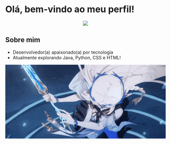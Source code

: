 # Olá, bem-vindo ao meu perfil!

<p align="center">
  <img src="https://raw.githubusercontent.com/DanielG-Silva/DanielG-Silva/refs/heads/main/augusta-convene-animation.gif" width="1500" />
</p>

## Sobre mim
- Desenvolvedor(a) apaixonado(a) por tecnologia  
- Atualmente explorando Java, Python, CSS e HTML!

<p align="center">
  <img src="https://raw.githubusercontent.com/DanielG-Silva/DanielG-Silva/refs/heads/main/cartethiya-fleurdelys.gif" width="1500" />
</p>

